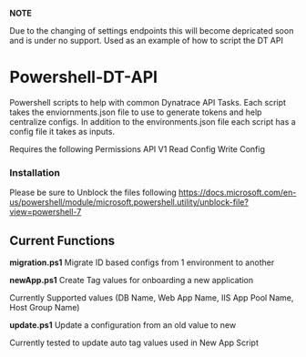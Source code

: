 **NOTE**

Due to the changing of settings endpoints this will become depricated soon and is under no support. Used as an example of how to script the DT API


# Powershell-DT-API
Powershell scripts to help with common Dynatrace API Tasks. Each script takes the enviornments.json file to use to generate tokens and help centralize configs. In addition to the environments.json file each script has a config file it takes as inputs.

Requires the following Permissions
API V1
Read Config
Write Config


### Installation

Please be sure to Unblock the files following
https://docs.microsoft.com/en-us/powershell/module/microsoft.powershell.utility/unblock-file?view=powershell-7

## Current Functions
**migration.ps1**
Migrate ID based configs from 1 environment to another 

**newApp.ps1**
Create Tag values for onboarding a new application

  Currently Supported values
    (DB Name, Web App Name, IIS App Pool Name, Host Group Name)

**update.ps1**
Update a configuration from an old value to new

  Currently tested to update auto tag values used in New App Script
